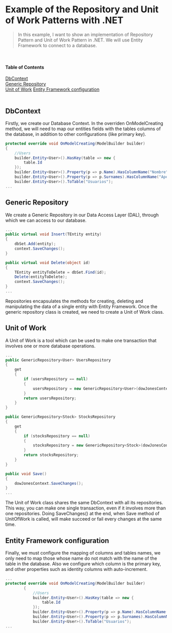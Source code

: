 # Example of the Repository and Unit of Work Patterns with .NET

> In this example, I want to show an implementation of Repository Pattern and Unit of Work Pattern in .NET. We will use Entity Framework to connect to a database.
<br/>


#### Table of Contents
[DbContext](#dbContext)  
[Generic Repository](#generic-repository)  
[Unit of Work](#unit-of-work)
[Entity Framework configuration](#entity-framework-configuration)  
<br/>

## DbContext

Firstly, we create our Database Context.
In the overriden OnModelCreating method, we will need to map our entities fields with the tables columns of the database, in addition to other configurations (like primary key).

```c#
protected override void OnModelCreating(ModelBuilder builder)
{
    //Users
    builder.Entity<User>().HasKey(table => new {
        table.Id
    });
    builder.Entity<User>().Property(p => p.Name).HasColumnName("Nombre");
    builder.Entity<User>().Property(p => p.Surnames).HasColumnName("Apellidos");
    builder.Entity<User>().ToTable("Usuarios");
...
```

## Generic Repository

We create a Generic Repository in our Data Access Layer (DAL), through which we can access to our database.

```c#
...
public virtual void Insert(TEntity entity)
{
    dbSet.Add(entity);
    context.SaveChanges();
}

public virtual void Delete(object id)
{
    TEntity entityToDelete = dbSet.Find(id);
    Delete(entityToDelete);
    context.SaveChanges();
}
...
```
 
Repositories encapsulates the methods for creating, deleting and manipulating the data of a single entity with Entity Framework.
Once the generic repository class is created, we need to create a Unit of Work class.

## Unit of Work

A Unit of Work is a tool which can be used to make one transaction that involves one or more database operations.

```c#
...
public GenericRepository<User> UsersRepository
{
    get
    {
        if (usersRepository == null)
        {
            usersRepository = new GenericRepository<User>(dowJonesContext);
        }
        return usersRepository;
    }
}

public GenericRepository<Stock> StocksRepository
{
    get
    {
        if (stocksRepository == null)
        {
            stocksRepository = new GenericRepository<Stock>(dowJonesContext);
        }
        return stocksRepository;
    }
}

public void Save()
{
    dowJonesContext.SaveChanges();
}
...
```

The Unit of Work class shares the same DbContext with all its repositories. This way, you can make one single transaction, even if it involves more than one repositories. Doing SaveChanges() at the end, when Save method of UnitOfWork is called, will make succeed or fail every changes at the same time.

## Entity Framework configuration

Finally, we must configure the mapping of columns and tables names, we only need to map those whose name do not match with the name of the table in the database.
Also we configure which column is the primary key, and other properties such as identity columns with auto-increment.

```c#
...
protected override void OnModelCreating(ModelBuilder builder)
        {
            //Users
            builder.Entity<User>().HasKey(table => new {
                table.Id
            });
            builder.Entity<User>().Property(p => p.Name).HasColumnName("Nombre");
            builder.Entity<User>().Property(p => p.Surnames).HasColumnName("Apellidos");
            builder.Entity<User>().ToTable("Usuarios");
...
```
